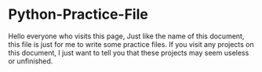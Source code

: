 # Python-Practice-File
Hello everyone who visits this page, Just like the name of this document, this file is just for me to write some practice files. If you visit any projects on this document, I just want to tell you that these projects may seem useless or unfinished.
